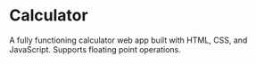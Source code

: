 # Calculator
A fully functioning calculator web app built with HTML, CSS, and JavaScript.
Supports floating point operations.

